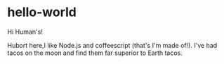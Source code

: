 # hello-world

Hi Human's!

Hubort here,I like Node.js and coffeescript (that's I'm made of!).
I've had tacos on the moon and find them far superior to Earth tacos.

